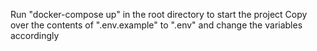 Run "docker-compose up" in the root directory to start the project
Copy over the contents of ".env.example" to ".env" and change the variables accordingly
